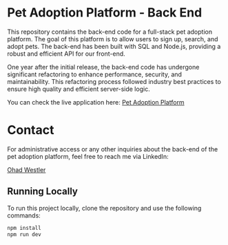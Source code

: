 # Pet Adoption Platform - Back End

This repository contains the back-end code for a full-stack pet adoption platform. The goal of this platform is to allow users to sign up, search, and adopt pets. The back-end has been built with SQL and Node.js, providing a robust and efficient API for our front-end.

One year after the initial release, the back-end code has undergone significant refactoring to enhance performance, security, and maintainability. This refactoring process followed industry best practices to ensure high quality and efficient server-side logic.

You can check the live application here: [Pet Adoption Platform](https://ohad-pet-project.netlify.app/)

# Contact

For administrative access or any other inquiries about the back-end of the pet adoption platform, feel free to reach me via LinkedIn:

[Ohad Westler](https://www.linkedin.com/in/ohad-westler-7985241bb/)


## Running Locally

To run this project locally, clone the repository and use the following commands:

```bash
npm install
npm run dev
